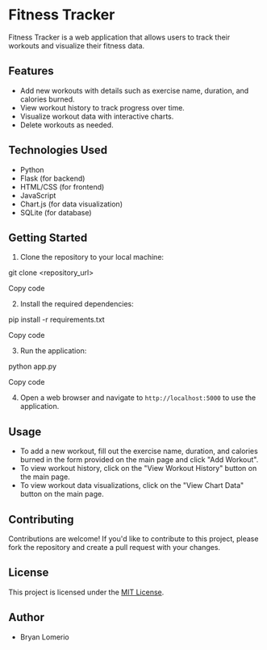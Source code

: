 # Fitness Tracker

Fitness Tracker is a web application that allows users to track their workouts and visualize their fitness data.

## Features

- Add new workouts with details such as exercise name, duration, and calories burned.
- View workout history to track progress over time.
- Visualize workout data with interactive charts.
- Delete workouts as needed.

## Technologies Used

- Python
- Flask (for backend)
- HTML/CSS (for frontend)
- JavaScript
- Chart.js (for data visualization)
- SQLite (for database)

## Getting Started

1. Clone the repository to your local machine:

git clone <repository_url>

Copy code

2. Install the required dependencies:

pip install -r requirements.txt

Copy code

3. Run the application:

python app.py

Copy code

4. Open a web browser and navigate to `http://localhost:5000` to use the application.

## Usage

- To add a new workout, fill out the exercise name, duration, and calories burned in the form provided on the main page and click "Add Workout".
- To view workout history, click on the "View Workout History" button on the main page.
- To view workout data visualizations, click on the "View Chart Data" button on the main page.

## Contributing

Contributions are welcome! If you'd like to contribute to this project, please fork the repository and create a pull request with your changes.

## License

This project is licensed under the [MIT License](LICENSE).

## Author

- Bryan Lomerio
